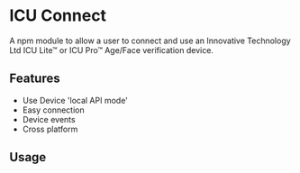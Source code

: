# ICU Connect

A npm module to allow a user to connect and use an Innovative Technology Ltd ICU Lite™ or ICU Pro™
Age/Face verification device.


## Features

- Use Device 'local API mode'
- Easy connection
- Device events
- Cross platform

## Usage